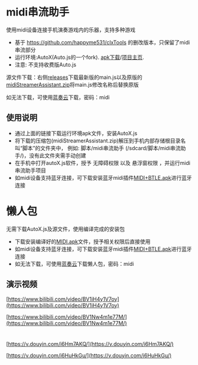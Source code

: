 # midi串流助手
使用midi设备连接手机演奏游戏内的乐器，支持多种游戏

- 基于 https://github.com/happyme531/clxTools 的删改版本，只保留了midi串流部分
- 运行环境:AutoX(Auto.js的一个fork). [apk下载](https://github.com/kkevsekk1/AutoX/releases)/[项目主页](https://github.com/kkevsekk1/AutoX).  
- 注意: 不支持收费版Auto.js  

源文件下载：右侧[releases](https://github.com/Jayce-H/midi-Streamer-Assistant/releases)下载最新版的main.js以及原版的[midiStreamerAssistant.zip](https://github.com/Jayce-H/midi-Streamer-Assistant/releases/download/1.0.0/midiStreamerAssistant.1.0.0.zip)将main.js修改名称后替换原版

如无法下载，可使用[蓝奏云](https://jayceh.lanzoub.com/b0swomphe)下载，密码：midi  

## 使用说明
  - 通过上面的链接下载运行环境apk文件，安装AutoX.js
  - 将下载的压缩包(midiStreamerAssistant.zip)解压到手机内部存储根目录名叫“脚本”的文件夹中， 例如: 脚本/midi串流助手 (/sdcard/脚本/midi串流助手/)，没有此文件夹需手动创建
  - 在手机中打开autoX.js软件，授予 无障碍权限 以及 悬浮窗权限 ，并运行midi串流助手项目
  - 如midi设备支持蓝牙连接，可下载安装蓝牙midi插件[MIDI+BTLE.apk](https://github.com/Jayce-H/midi-Streamer-Assistant/releases/download/1.0.0/MIDI+BTLE.apk)进行蓝牙连接

# 懒人包
无需下载AutoX.js及源文件，使用编译完成的安装包
- 下载安装编译好的[MIDI.apk](https://github.com/Jayce-H/midi-Streamer-Assistant/releases/download/1.0.5/midi.V1.0.5.apk)文件，授予相关权限后直接使用
- 如midi设备支持蓝牙连接，可下载安装蓝牙midi插件[MIDI+BTLE.apk](https://github.com/Jayce-H/midi-Streamer-Assistant/releases/download/1.0.0/MIDI+BTLE.apk)进行蓝牙连接
- 如无法下载，可使用[蓝奏云](https://jayceh.lanzoub.com/b0swomphe)下载懒人包，密码：midi

## 演示视频
[https://www.bilibili.com/video/BV1iH4y1V7oy](https://www.bilibili.com/video/BV1iH4y1V7oy)

[https://www.bilibili.com/video/BV1Nw4m1e77M/](https://www.bilibili.com/video/BV1Nw4m1e77M/)

#
[https://v.douyin.com/i6Hm7AKQ/](https://v.douyin.com/i6Hm7AKQ/)

[https://v.douyin.com/i6HuHkGu/](https://v.douyin.com/i6HuHkGu/)
